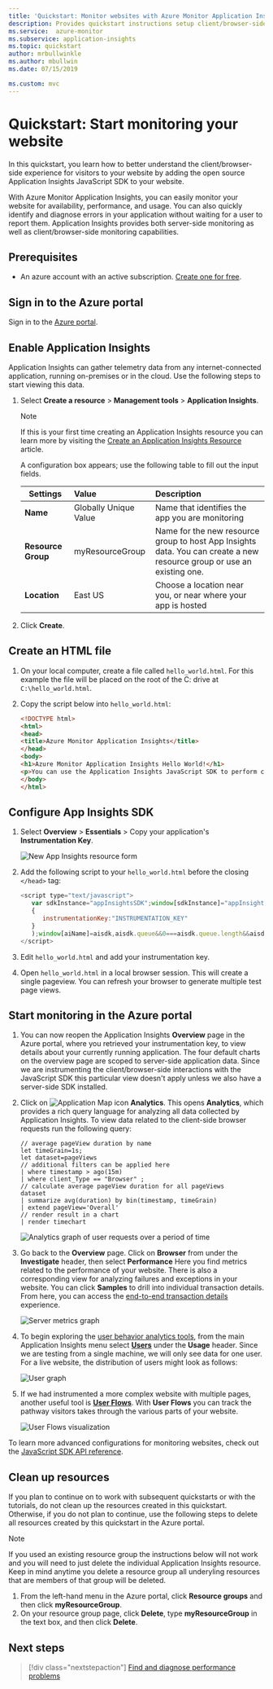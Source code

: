 ```yaml
---
title: 'Quickstart: Monitor websites with Azure Monitor Application Insights'
description: Provides quickstart instructions setup client/browser-side website monitoring with Azure Monitor Application Insights
ms.service:  azure-monitor
ms.subservice: application-insights
ms.topic: quickstart
author: mrbullwinkle
ms.author: mbullwin
ms.date: 07/15/2019

ms.custom: mvc
---
```


# Quickstart: Start monitoring your website

In this quickstart, you learn how to better understand the client/browser-side experience for visitors to your website by adding the open source Application Insights JavaScript SDK to your website.

With Azure Monitor Application Insights, you can easily monitor your website for availability, performance, and usage. You can also quickly identify and diagnose errors in your application without waiting for a user to report them. Application Insights provides both server-side monitoring as well as client/browser-side monitoring capabilities.

## Prerequisites

* An azure account with an active subscription. [Create one for free](https://azure.microsoft.com/free/?ref=microsoft.com&utm_source=microsoft.com&utm_medium=docs&utm_campaign=visualstudio).

## Sign in to the Azure portal

Sign in to the [Azure portal](https://portal.azure.com/).

## Enable Application Insights

Application Insights can gather telemetry data from any internet-connected application, running on-premises or in the cloud. Use the following steps to start viewing this data.

1. Select **Create a resource** > **Management tools** > **Application Insights**.

   > [!NOTE]
   >If this is your first time creating an Application Insights resource you can learn more by visiting the [Create an Application Insights Resource](https://docs.microsoft.com/azure/azure-monitor/app/create-new-resource) article.

   A configuration box appears; use the following table to fill out the input fields.

    | Settings        | Value           | Description  |
   | ------------- |:-------------|:-----|
   | **Name**      | Globally Unique Value | Name that identifies the app you are monitoring |
   | **Resource Group**     | myResourceGroup      | Name for the new resource group to host App Insights data. You can create a new resource group or use an existing one. |
   | **Location** | East US | Choose a location near you, or near where your app is hosted |

2. Click **Create**.

## Create an HTML file

1. On your local computer, create a file called ``hello_world.html``. For this example the file will be placed on the root of the C: drive at ``C:\hello_world.html``.
2. Copy the script below into ``hello_world.html``:

    ```html
    <!DOCTYPE html>
    <html>
    <head>
    <title>Azure Monitor Application Insights</title>
    </head>
    <body>
    <h1>Azure Monitor Application Insights Hello World!</h1>
    <p>You can use the Application Insights JavaScript SDK to perform client/browser-side monitoring of your website. To learn about more advanced JavaScript SDK configurations visit the <a href="https://github.com/Microsoft/ApplicationInsights-JS/blob/master/API-reference.md" title="API Reference">API reference</a>.</p>
    </body>
    </html>
    ```

## Configure App Insights SDK

1. Select **Overview** > **Essentials** > Copy your application's **Instrumentation Key**.

   ![New App Insights resource form](media/website-monitoring/instrumentation-key-001.png)

2. Add the following script to your ``hello_world.html`` before the closing ``</head>`` tag:

   ```javascript
   <script type="text/javascript">
      var sdkInstance="appInsightsSDK";window[sdkInstance]="appInsights";var aiName=window[sdkInstance],aisdk=window[aiName]||function(e){function n(e){t[e]=function(){var n=arguments;t.queue.push(function(){t[e].apply(t,n)})}}var t={config:e};t.initialize=!0;var i=document,a=window;setTimeout(function(){var n=i.createElement("script");n.src=e.url||"https://az416426.vo.msecnd.net/scripts/b/ai.2.min.js",i.getElementsByTagName("script")[0].parentNode.appendChild(n)});try{t.cookie=i.cookie}catch(e){}t.queue=[],t.version=2;for(var r=["Event","PageView","Exception","Trace","DependencyData","Metric","PageViewPerformance"];r.length;)n("track"+r.pop());n("startTrackPage"),n("stopTrackPage");var s="Track"+r[0];if(n("start"+s),n("stop"+s),n("setAuthenticatedUserContext"),n("clearAuthenticatedUserContext"),n("flush"),!(!0===e.disableExceptionTracking||e.extensionConfig&&e.extensionConfig.ApplicationInsightsAnalytics&&!0===e.extensionConfig.ApplicationInsightsAnalytics.disableExceptionTracking)){n("_"+(r="onerror"));var o=a[r];a[r]=function(e,n,i,a,s){var c=o&&o(e,n,i,a,s);return!0!==c&&t["_"+r]({message:e,url:n,lineNumber:i,columnNumber:a,error:s}),c},e.autoExceptionInstrumented=!0}return t}(
      {
         instrumentationKey:"INSTRUMENTATION_KEY"
      }
      );window[aiName]=aisdk,aisdk.queue&&0===aisdk.queue.length&&aisdk.trackPageView({});
   </script>
   ```

3. Edit ``hello_world.html`` and add your instrumentation key.

4. Open ``hello_world.html`` in a local browser session. This will create a single pageview. You can refresh your browser to generate multiple test page views.

## Start monitoring in the Azure portal

1. You can now reopen the Application Insights **Overview** page in the Azure portal, where you retrieved your instrumentation key, to view details about your currently running application. The four default charts on the overview page are scoped to server-side application data. Since we are instrumenting the client/browser-side interactions with the JavaScript SDK this particular view doesn't apply unless we also have a server-side SDK installed.

2. Click on ![Application Map icon](media/website-monitoring/006.png) **Analytics**.  This opens **Analytics**, which provides a rich query language for analyzing all data collected by Application Insights. To view data related to the client-side browser requests run the  following query:

    ```kusto
    // average pageView duration by name
    let timeGrain=1s;
    let dataset=pageViews
    // additional filters can be applied here
    | where timestamp > ago(15m)
    | where client_Type == "Browser" ;
    // calculate average pageView duration for all pageViews
    dataset
    | summarize avg(duration) by bin(timestamp, timeGrain)
    | extend pageView='Overall'
    // render result in a chart
    | render timechart
    ```

   ![Analytics graph of user requests over a period of time](./media/website-monitoring/analytics-query.png)

3. Go back to the **Overview** page. Click on **Browser** from under the **Investigate** header, then select **Performance**  Here you find metrics related to the performance of your website. There is also a corresponding view for analyzing failures and exceptions in your website. You can click **Samples** to drill into individual transaction details. From here, you can access the [end-to-end transaction details](../../azure-monitor/app/transaction-diagnostics.md) experience.

   ![Server metrics graph](./media/website-monitoring/browser-performance.png)

4. To begin exploring the [user behavior analytics tools](../../azure-monitor/app/usage-overview.md), from the main Application Insights menu select [**Users**](../../azure-monitor/app/usage-segmentation.md) under the **Usage** header. Since we are testing from a single machine, we will only see data for one user. For a live website, the distribution of users might look as follows:

     ![User graph](./media/website-monitoring/usage-users.png)

5. If we had instrumented a more complex website with multiple pages, another useful tool is [**User Flows**](../../azure-monitor/app/usage-flows.md). With **User Flows** you can track the pathway visitors takes through the various parts of your website.

   ![User Flows visualization](./media/website-monitoring/user-flows.png)

To learn more advanced configurations for monitoring websites, check out the [JavaScript SDK API reference](https://github.com/Microsoft/ApplicationInsights-JS/blob/master/API-reference.md).

## Clean up resources

If you plan to continue on to work with subsequent quickstarts or with the tutorials, do not clean up the resources created in this quickstart. Otherwise, if you do not plan to continue, use the following steps to delete all resources created by this quickstart in the Azure portal.

> [!NOTE]
> If you used an existing resource group the instructions below will not work and you will need to just delete the individual Application Insights resource. Keep in mind anytime you delete a resource group all underyling resources that are members of that group will be deleted.

1. From the left-hand menu in the Azure portal, click **Resource groups** and then click **myResourceGroup**.
2. On your resource group page, click **Delete**, type **myResourceGroup** in the text box, and then click **Delete**.

## Next steps

> [!div class="nextstepaction"]
> [Find and diagnose performance problems](https://docs.microsoft.com/azure/application-insights/app-insights-analytics)
